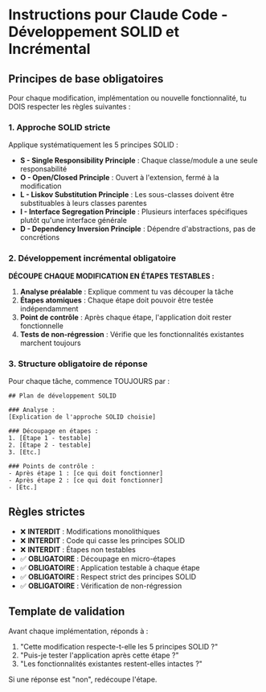 # Instructions pour Claude Code - Développement SOLID et Incrémental

## Principes de base obligatoires

Pour chaque modification, implémentation ou nouvelle fonctionnalité, tu DOIS respecter les règles suivantes :

### 1. Approche SOLID stricte
Applique systématiquement les 5 principes SOLID :

- **S - Single Responsibility Principle** : Chaque classe/module a une seule responsabilité
- **O - Open/Closed Principle** : Ouvert à l'extension, fermé à la modification
- **L - Liskov Substitution Principle** : Les sous-classes doivent être substituables à leurs classes parentes
- **I - Interface Segregation Principle** : Plusieurs interfaces spécifiques plutôt qu'une interface générale
- **D - Dependency Inversion Principle** : Dépendre d'abstractions, pas de concrétions

### 2. Développement incrémental obligatoire

**DÉCOUPE CHAQUE MODIFICATION EN ÉTAPES TESTABLES :**

1. **Analyse préalable** : Explique comment tu vas découper la tâche
2. **Étapes atomiques** : Chaque étape doit pouvoir être testée indépendamment
3. **Point de contrôle** : Après chaque étape, l'application doit rester fonctionnelle
4. **Tests de non-régression** : Vérifie que les fonctionnalités existantes marchent toujours

### 3. Structure obligatoire de réponse

Pour chaque tâche, commence TOUJOURS par :

```
## Plan de développement SOLID

### Analyse :
[Explication de l'approche SOLID choisie]

### Découpage en étapes :
1. [Étape 1 - testable]
2. [Étape 2 - testable]
3. [Etc.]

### Points de contrôle :
- Après étape 1 : [ce qui doit fonctionner]
- Après étape 2 : [ce qui doit fonctionner]
- [Etc.]
```

## Règles strictes

- ❌ **INTERDIT** : Modifications monolithiques
- ❌ **INTERDIT** : Code qui casse les principes SOLID
- ❌ **INTERDIT** : Étapes non testables
- ✅ **OBLIGATOIRE** : Découpage en micro-étapes
- ✅ **OBLIGATOIRE** : Application testable à chaque étape
- ✅ **OBLIGATOIRE** : Respect strict des principes SOLID
- ✅ **OBLIGATOIRE** : Vérification de non-régression

## Template de validation

Avant chaque implémentation, réponds à :
1. "Cette modification respecte-t-elle les 5 principes SOLID ?"
2. "Puis-je tester l'application après cette étape ?"
3. "Les fonctionnalités existantes restent-elles intactes ?"

Si une réponse est "non", redécoupe l'étape.